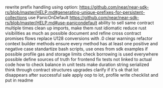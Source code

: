 rewrite prefix handling using option: https://github.com/near/near-sdk-rs/blob/master/HELP.md#generating-unique-prefixes-for-persistent-collections
use PanicOnDefault https://github.com/near/near-sdk-rs/blob/master/HELP.md#use-panicondefault
ability to sell same contract multiple times
clean up imports, make them rust idiomatic
reduce rust visibilities as much as possible
document and refine cross contract promises flows
replace U128 conversions with .0
clear warnings
refactor context builder methods
ensure every method has at least one positive and negative case
standartize bash scripts, use ones from sdk examples if possible
profile gas and storage limits
check borrowing is used everywhere possible
define sources of truth for frontend
fix tests not linked to actual code
how to check balance in unit tests
make duration string serialized
think through contract structures upgrades
clarify if it's ok that lot disappears after successful sale
apply oop to lot, profile
write checklist and put in readme
